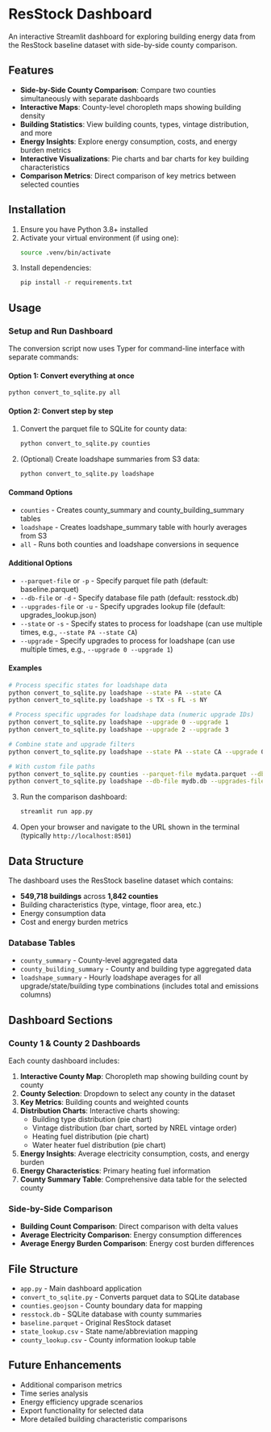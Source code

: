 # ResStock Dashboard

An interactive Streamlit dashboard for exploring building energy data from the ResStock baseline dataset with side-by-side county comparison.

## Features

- **Side-by-Side County Comparison**: Compare two counties simultaneously with separate dashboards
- **Interactive Maps**: County-level choropleth maps showing building density
- **Building Statistics**: View building counts, types, vintage distribution, and more
- **Energy Insights**: Explore energy consumption, costs, and energy burden metrics
- **Interactive Visualizations**: Pie charts and bar charts for key building characteristics
- **Comparison Metrics**: Direct comparison of key metrics between selected counties

## Installation

1. Ensure you have Python 3.8+ installed
2. Activate your virtual environment (if using one):
   ```bash
   source .venv/bin/activate
   ```
3. Install dependencies:
   ```bash
   pip install -r requirements.txt
   ```

## Usage

### Setup and Run Dashboard

The conversion script now uses Typer for command-line interface with separate commands:

#### Option 1: Convert everything at once
```bash
python convert_to_sqlite.py all
```

#### Option 2: Convert step by step
1. Convert the parquet file to SQLite for county data:
   ```bash
   python convert_to_sqlite.py counties
   ```
2. (Optional) Create loadshape summaries from S3 data:
   ```bash
   python convert_to_sqlite.py loadshape
   ```

#### Command Options
- `counties` - Creates county_summary and county_building_summary tables
- `loadshape` - Creates loadshape_summary table with hourly averages from S3
- `all` - Runs both counties and loadshape conversions in sequence

#### Additional Options
- `--parquet-file` or `-p` - Specify parquet file path (default: baseline.parquet)
- `--db-file` or `-d` - Specify database file path (default: resstock.db)
- `--upgrades-file` or `-u` - Specify upgrades lookup file (default: upgrades_lookup.json)
- `--state` or `-s` - Specify states to process for loadshape (can use multiple times, e.g., `--state PA --state CA`)
- `--upgrade` - Specify upgrades to process for loadshape (can use multiple times, e.g., `--upgrade 0 --upgrade 1`)

#### Examples
```bash
# Process specific states for loadshape data
python convert_to_sqlite.py loadshape --state PA --state CA
python convert_to_sqlite.py loadshape -s TX -s FL -s NY

# Process specific upgrades for loadshape data (numeric upgrade IDs)
python convert_to_sqlite.py loadshape --upgrade 0 --upgrade 1
python convert_to_sqlite.py loadshape --upgrade 2 --upgrade 3

# Combine state and upgrade filters
python convert_to_sqlite.py loadshape --state PA --state CA --upgrade 0 --upgrade 1

# With custom file paths
python convert_to_sqlite.py counties --parquet-file mydata.parquet --db-file mydb.db
python convert_to_sqlite.py loadshape --db-file mydb.db --upgrades-file myupgrades.json
```

3. Run the comparison dashboard:
   ```bash
   streamlit run app.py
   ```
4. Open your browser and navigate to the URL shown in the terminal (typically `http://localhost:8501`)

## Data Structure

The dashboard uses the ResStock baseline dataset which contains:
- **549,718 buildings** across **1,842 counties**
- Building characteristics (type, vintage, floor area, etc.)
- Energy consumption data
- Cost and energy burden metrics

### Database Tables
- `county_summary` - County-level aggregated data
- `county_building_summary` - County and building type aggregated data
- `loadshape_summary` - Hourly loadshape averages for all upgrade/state/building type combinations (includes total and emissions columns)

## Dashboard Sections

### County 1 & County 2 Dashboards
Each county dashboard includes:
1. **Interactive County Map**: Choropleth map showing building count by county
2. **County Selection**: Dropdown to select any county in the dataset
3. **Key Metrics**: Building counts and weighted counts
4. **Distribution Charts**: Interactive charts showing:
   - Building type distribution (pie chart)
   - Vintage distribution (bar chart, sorted by NREL vintage order)
   - Heating fuel distribution (pie chart)
   - Water heater fuel distribution (pie chart)
5. **Energy Insights**: Average electricity consumption, costs, and energy burden
6. **Energy Characteristics**: Primary heating fuel information
7. **County Summary Table**: Comprehensive data table for the selected county

### Side-by-Side Comparison
- **Building Count Comparison**: Direct comparison with delta values
- **Average Electricity Comparison**: Energy consumption differences
- **Average Energy Burden Comparison**: Energy cost burden differences

## File Structure

- `app.py` - Main dashboard application
- `convert_to_sqlite.py` - Converts parquet data to SQLite database
- `counties.geojson` - County boundary data for mapping
- `resstock.db` - SQLite database with county summaries
- `baseline.parquet` - Original ResStock dataset
- `state_lookup.csv` - State name/abbreviation mapping
- `county_lookup.csv` - County information lookup table

## Future Enhancements

- Additional comparison metrics
- Time series analysis
- Energy efficiency upgrade scenarios
- Export functionality for selected data
- More detailed building characteristic comparisons
